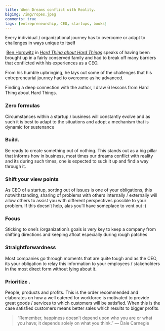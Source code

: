 ```yaml
---
title: When Dreams conflict with Reality.
bigimg: /img/ropes.jpeg
comments: true
tags: [entrepreneurship, CEO, startups, books]
---
```


Every individual / organizational journey has to overcome or adapt to challenges
in ways unique to itself

<!--more-->

 [Ben Horowitz] in *[Hard Thing about Hard Things]* speaks of having been brought up in a fairly conserved family and had to break off many barriers that conflicted with his experiences as a CEO.

From his humble upbringing, he lays out some of the challenges that his entrepreneurial journey had to overcome as he advanced.

Finding a deep connection with the author, I draw 6 lessons from Hard Thing about Hard Things.

### Zero formulas

Circumstances within a startup / business will constantly evolve and as such it is best to adapt to the situations and adopt a mechanism that is dynamic for sustenance

### Build.

Be ready to create something out of nothing. This stands out as a big pillar that informs how in business, most times our dreams conflict with reality and its during such times, one is expected to suck it up and find a way through it.

### Shift your view points

As CEO of a startup, sorting out of issues is one of your obligations, this notwithstanding, sharing of problems with others internally / externally will allow others to assist you with different perspectives possible to your problem. If this doesn’t help, alas you’ll have someplace to vent out :)

### Focus

Sticking to one’s /organization’s goals is very key to keep a company from shifting directions and keeping afloat especially during rough patches

### Straightforwardness

Most companies go through moments that are quite tough and as the CEO, its your obligation to relay this information to your employees / stakeholders in the most direct form without lying about it.

### Prioritize .

People, products and profits. This is the order recommended and elaborates on how a well catered for workforce is motivated to provide great goods / services to which customers will be satisfied.
When this is the case satisfied customers means better sales which results to bigger profits.

>   “Remember, happiness doesn’t depend upon who you are or what you have; it depends solely on what you think.”
    — Dale Carnegie



[Ben Horowitz]:https://medium.com/@bhorowitz
[Hard Thing about Hard Things]:http://www.harpercollins.com/books/Hard-Thing-About-Things-Ben-Horowitz/?isbn=9780062273208

